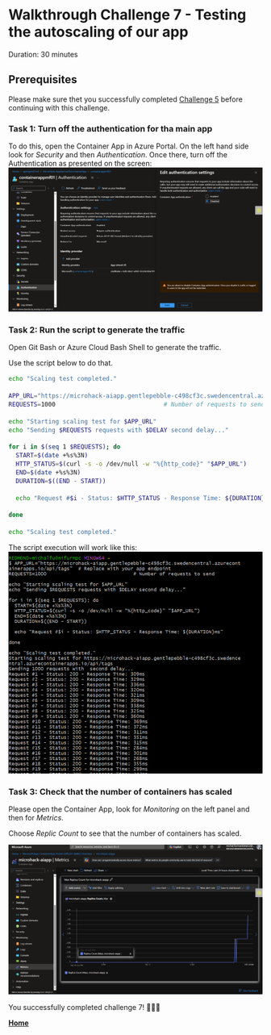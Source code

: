 # Walkthrough Challenge 7 - Testing the autoscaling of our app

Duration: 30 minutes

## Prerequisites
Please make sure thet you successfully completed [Challenge 5](../challenge-5/solution.md) before continuing with this challenge.

### **Task 1: Turn off the authentication for tha main app**

To do this, open the Container App in Azure Portal.
On the left hand side look for *Security* and then *Authentication*.
Once there, turn off the Authentication as presented on the screen:
![image](./img/challenge7-turnOffAuth.png)

### **Task 2: Run the script to generate the traffic**

Open Git Bash or Azure Cloud Bash Shell to generate the traffic. 

Use the script below to do that.

```bash
echo "Scaling test completed."

APP_URL="https://microhack-aiapp.gentlepebble-c498cf3c.swedencentral.azurecontainerapps.io/api/tags"  # Replace with your app endpoint
REQUESTS=1000                              # Number of requests to send

echo "Starting scaling test for $APP_URL"
echo "Sending $REQUESTS requests with $DELAY second delay..."

for i in $(seq 1 $REQUESTS); do
  START=$(date +%s%3N)
  HTTP_STATUS=$(curl -s -o /dev/null -w "%{http_code}" "$APP_URL")
  END=$(date +%s%3N)
  DURATION=$((END - START))

  echo "Request #$i - Status: $HTTP_STATUS - Response Time: ${DURATION}ms"

done

echo "Scaling test completed."
```

The script execution will work like this:
![image](./img/challenge7-curl.png)

### **Task 3: Check that the number of containers has scaled**

Please open the Container App, look for *Monitoring* on the left panel and then for *Metrics*.

Choose *Replic Count* to see that the number of containers has scaled.

![image](./img/challenge7-scaling.png)

You successfully completed challenge 7! 🚀🚀🚀

 **[Home](../../Readme.md)**
